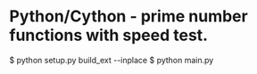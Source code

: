 Python/Cython - prime number functions with speed test.
=======================================================

$ python setup.py build_ext --inplace
$ python main.py
